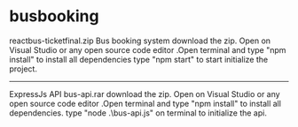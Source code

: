# busbooking
reactbus-ticketfinal.zip
Bus booking system
download the zip.
Open on Visual Studio or any open source code editor
.Open terminal and type "npm install" to install all dependencies
type "npm start" to start initialize the project.


--------------------------------
ExpressJs API
bus-api.rar
download the zip.
Open on Visual Studio or any open source code editor
.Open terminal and type "npm install" to install all dependencies.
type "node .\bus-api.js" on terminal to initialize the api.
